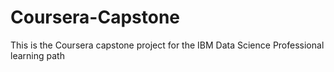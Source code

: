 # Coursera-Capstone

This is the Coursera capstone project for the IBM Data Science Professional learning path
